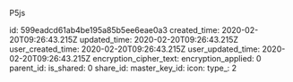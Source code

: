 P5js

id: 599eadcd61ab4be195a85b5ee6eae0a3
created_time: 2020-02-20T09:26:43.215Z
updated_time: 2020-02-20T09:26:43.215Z
user_created_time: 2020-02-20T09:26:43.215Z
user_updated_time: 2020-02-20T09:26:43.215Z
encryption_cipher_text: 
encryption_applied: 0
parent_id: 
is_shared: 0
share_id: 
master_key_id: 
icon: 
type_: 2